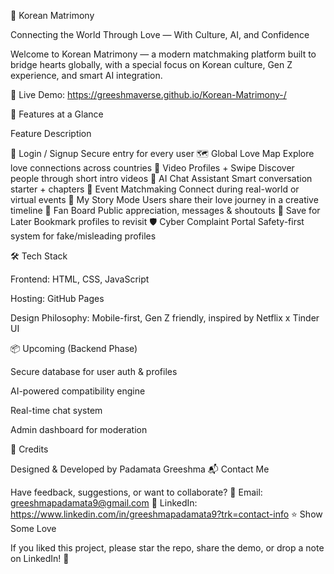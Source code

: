  💖 Korean Matrimony

Connecting the World Through Love — With Culture, AI, and Confidence

Welcome to Korean Matrimony — a modern matchmaking platform built to bridge hearts globally, with a special focus on Korean culture, Gen Z experience, and smart AI integration.

   🔗 Live Demo: https://greeshmaverse.github.io/Korean-Matrimony-/


  🚀 Features at a Glance

  Feature	Description

🔐 Login / Signup	Secure entry for every user
🗺️ Global Love Map	Explore love connections across countries
🎥 Video Profiles + Swipe	Discover people through short intro videos
🤖 AI Chat Assistant	Smart conversation starter + chapters
💞 Event Matchmaking	Connect during real-world or virtual events
📖 My Story Mode	Users share their love journey in a creative timeline
🌟 Fan Board	Public appreciation, messages & shoutouts
📌 Save for Later	Bookmark profiles to revisit
🛡️ Cyber Complaint Portal	Safety-first system for fake/misleading profiles


 🛠 Tech Stack

Frontend: HTML, CSS, JavaScript

Hosting: GitHub Pages

Design Philosophy: Mobile-first, Gen Z friendly, inspired by Netflix x Tinder UI

  📦 Upcoming (Backend Phase)

Secure database for user auth & profiles

AI-powered compatibility engine

Real-time chat system

Admin dashboard for moderation 

   🤝 Credits

Designed & Developed by Padamata Greeshma
     📬 Contact Me

Have feedback, suggestions, or want to collaborate?
📧 Email: greeshmapadamata9@gmail.com
🔗 LinkedIn: https://www.linkedin.com/in/greeshmapadamata9?trk=contact-info 
⭐️ Show Some Love

If you liked this project, please star the repo, share the demo, or drop a note on LinkedIn! 💌
